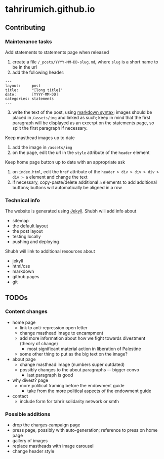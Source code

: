 # tahrirumich.github.io


## Contributing

### Maintenance tasks
Add statements to statements page when released
1. create a file `/_posts/YYYY-MM-DD-slug.md`, where `slug` is a short name to be in the url
2. add the following header:
```
---
layout:     post
title:      "[long title]"
date:       [YYYY-MM-DD]
categories: statements
---
```
3. write the text of the post, using [markdown syntax](https://www.markdownguide.org/basic-syntax/); 
    images should be placed in `/assets/img` and linked as such;
    keep in mind that the first paragraph will be displayed as an excerpt
    on the statements page, so split the first paragraph if necessary.


Keep masthead images up to date
1. add the image in `/assets/img`
2. on the page, edit the url in the `style` attribute of the `header` element


Keep home page button up to date with an appropriate ask
1. on `index.html`, edit the `href` attribute of the
    `header > div > div > div > div > a` element and
    change the text
2. if necessary, copy-paste/delete additional `a` elements
    to add additional buttons; buttons will automatically
    be aligned in a row


### Technical info
The website is generated using [Jekyll](https://jekyllrb.com/). 
Shubh will add info about
- sitemap
- the default layout 
- the post layout
- testing locally
- pushing and deploying

Shubh will link to additional resources about
- jekyll
- html/css
- markdown
- github pages
- git


## TODOs

### Content changes
- home page
    - link to anti-repression open letter
    - change masthead image to encampment
    - add more information about how we fight towards divestment (theory of change)
        - most significant material action in liberation of Palestine
    - some other thing to put as the big text on the image?
- about page
    - change masthead image (numbers super outdated)
    - possibly changes to the about paragraphs -- bigger convo
        - last paragraph is good
- why divest? page
    - more political framing before the endowment guide
        - take from the more political aspects of
            the endowment guide
- contact
    - include form for tahrir solidarity network or smth


### Possible additions
- drop the charges campaign page
- press page, possibly with auto-generation; reference to press on home page
- gallery of images
- replace mastheads with image carousel
- change header style

